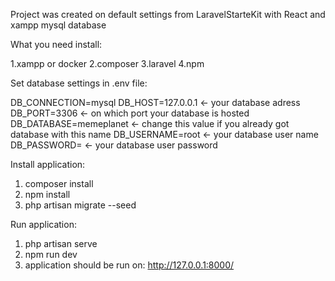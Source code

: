 Project was created on default settings from LaravelStarteKit with React and xampp mysql database

What you need install:

1.xampp or docker
2.composer
3.laravel
4.npm

Set database settings in .env file:

DB_CONNECTION=mysql
DB_HOST=127.0.0.1 <- your database adress
DB_PORT=3306 <- on which port your database is hosted
DB_DATABASE=memeplanet <- change this value if you already got database with this name
DB_USERNAME=root <- your database user name
DB_PASSWORD= <- your database user password

Install application:

1. composer install
2. npm install
3. php artisan migrate --seed

Run application:

1. php artisan serve
2. npm run dev
3. application should be run on: http://127.0.0.1:8000/
